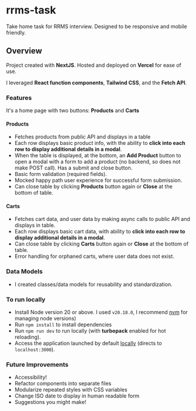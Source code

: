 # rrms-task
Take home task for RRMS interview. Designed to be responsive and mobile friendly.

## Overview
Project created with **NextJS**. Hosted and deployed on **Vercel** for ease of use.

I leveraged **React function components**, **Tailwind CSS**, and the **Fetch API**.


### Features
It's a home page with two buttons: **Products** and **Carts**

#### Products
- Fetches products from public API and displays in a table
- Each row displays basic product info, with the ability to **click into each row to display additional details in a modal**.
- When the table is displayed, at the bottom, an **Add Product** button to open a modal with a form to add a product (no backend, so does not make POST call). Has a submit and close button.
- Basic form validation (required fields).
- Mocked happy path user experience for successful form submission.
- Can close table by clicking **Products** button again or **Close** at the bottom of table.

#### Carts
- Fetches cart data, and user data by making async calls to public API and displays in table.
- Each row displays basic cart data, with ability to **click into each row to display additional details in a modal**.
- Can close table by clicking **Carts** button again or **Close** at the bottom of table.
- Error handling for orphaned carts, where user data does not exist.

### Data Models
- I created classes/data models for reusability and standardization.

### To run locally
- Install Node version 20 or above. I used `v20.18.0`, I recommend [nvm](https://github.com/nvm-sh/nvm) for managing node versions)
- Run `npm install` to install dependencies
- Run `npm run dev` to run locally (with **turbopack** enabled for hot reloading).
- Access the application launched by default [locally](localhost:3000) (directs to `localhost:3000`).


### Future Improvements
- Accessibility!
- Refactor components into separate files
- Modularize repeated styles with CSS variables
- Change ISO date to display in human readable form
- Suggestions you might make!